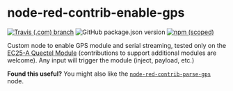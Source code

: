 # node-red-contrib-enable-gps

[![Travis (.com) branch](https://img.shields.io/travis/com/tmobile/node-red-contrib-enable-gps/main?style=flat-square)](https://travis-ci.com/tmobile/node-red-contrib-enable-gps) ![GitHub package.json version](https://img.shields.io/github/package-json/v/tmobile/node-red-contrib-enable-gps?style=flat-square) [![npm (scoped)](https://img.shields.io/npm/v/@tmus/node-red-contrib-enable-gps?style=flat-square)](https://www.npmjs.com/package/@tmus/node-red-contrib-enable-gps)

Custom node to enable GPS module and serial streaming, tested only on the [EC25-A Quectel Module](https://www.quectel.com/product/ec25.htm) (contributions to support additional modules are welcome). Any input will trigger the module (inject, payload, etc.)

**Found this useful?** You might also like the [`node-red-contrib-parse-gps`](https://github.com/tmobile/node-red-contrib-parse-gps) node.
